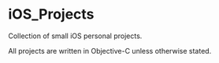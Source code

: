 # iOS_Projects
Collection of small iOS personal projects.

All projects are written in Objective-C unless otherwise stated.
